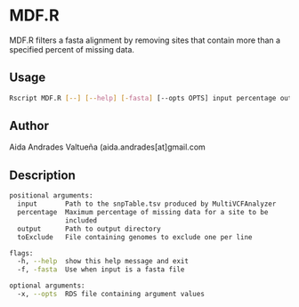 # MDF.R
MDF.R filters a fasta alignment by removing sites that contain more than a specified percent of missing data.

## Usage
```bash
Rscript MDF.R [--] [--help] [-fasta] [--opts OPTS] input percentage output toExclude
```

## Author
Aida Andrades Valtueña (aida.andrades[at]gmail.com

## Description
```bash
positional arguments:
  input       Path to the snpTable.tsv produced by MultiVCFAnalyzer
  percentage  Maximum percentage of missing data for a site to be
              included
  output      Path to output directory
  toExclude   File containing genomes to exclude one per line

flags:
  -h, --help  show this help message and exit
  -f, -fasta  Use when input is a fasta file

optional arguments:
  -x, --opts  RDS file containing argument values

```
